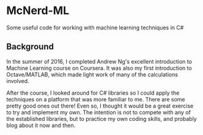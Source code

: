 # McNerd-ML
Some useful code for working with machine learning techniques in C#

## Background
In the summer of 2016, I completed Andrew Ng's excellent introduction to Machine Learning course on Coursera.
It was also my first introduction to Octave/MATLAB, which made light work of many of the calculations involved.

After the course, I looked around for C# libraries so I could apply the techniques on a platform that was more
familiar to me. There are some pretty good ones out there! Even so, I thought it would be a great exercise to
try and implement my own. The intention is not to compete with any of the established libraries, but to practice
my own coding skills, and probably blog about it now and then.
